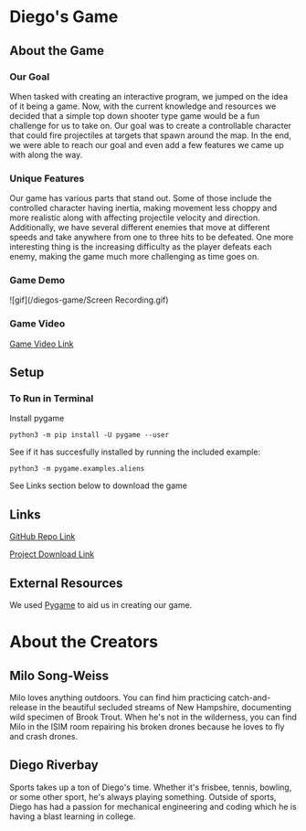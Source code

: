 # Diego's Game

## About the Game

### Our Goal

When tasked with creating an interactive program, we jumped on the idea of it being a game. Now, with the current knowledge and resources we decided that a simple top down shooter type game would be a fun challenge for us to take on. Our goal was to create a controllable character that could fire projectiles at targets that spawn around the map. In the end, we were able to reach our goal and even add a few features we came up with along the way.

### Unique Features

Our game has various parts that stand out. Some of those include the controlled character having inertia, making movement less choppy and more realistic along with affecting projectile velocity and direction. Additionally, we have several different enemies that move at different speeds and take anywhere from one to three hits to be defeated. One more interesting thing is the increasing difficulty as the player defeats each enemy, making the game much more challenging as time goes on.

### Game Demo

![gif](/diegos-game/Screen Recording.gif)

### Game Video

[Game Video Link](https://youtu.be/iR_xaR4zmPA)


## Setup

### To Run in Terminal

Install pygame

`python3 -m pip install -U pygame --user`

See if it has succesfully installed by running the included example:

`python3 -m pygame.examples.aliens`

See Links section below to download the game


## Links

[GitHub Repo Link](https://github.com/olincollege/diegos-game)

[Project Download Link](https://github.com/olincollege/diegos-game/archive/refs/heads/main.zip)

## External Resources

We used [Pygame](https://www.pygame.org/news) to aid us in creating our game.

# About the Creators

## Milo Song-Weiss

Milo loves anything outdoors. You can find him practicing catch-and-release in the beautiful secluded streams of New Hampshire, documenting wild specimen of Brook Trout. When he's not in the wilderness, you can find Milo in the ISIM room repairing his broken drones because he loves to fly and crash drones.

## Diego Riverbay

Sports takes up a ton of Diego's time. Whether it's frisbee, tennis, bowling, or some other sport, he's always playing something. Outside of sports, Diego has had a passion for mechanical engineering and coding which he is having a blast learning in college.
